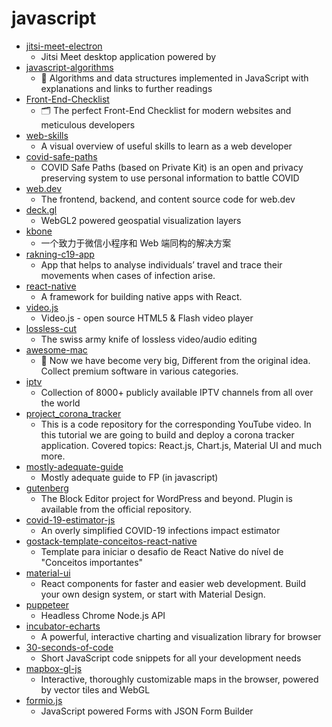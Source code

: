 # javascript
- [jitsi-meet-electron](https://github.com/jitsi/jitsi-meet-electron)
  - Jitsi Meet desktop application powered by
- [javascript-algorithms](https://github.com/trekhleb/javascript-algorithms)
  - 📝 Algorithms and data structures implemented in JavaScript with explanations and links to further readings
- [Front-End-Checklist](https://github.com/thedaviddias/Front-End-Checklist)
  - 🗂 The perfect Front-End Checklist for modern websites and meticulous developers
- [web-skills](https://github.com/andreasbm/web-skills)
  - A visual overview of useful skills to learn as a web developer
- [covid-safe-paths](https://github.com/tripleblindmarket/covid-safe-paths)
  - COVID Safe Paths (based on Private Kit) is an open and privacy preserving system to use personal information to battle COVID
- [web.dev](https://github.com/GoogleChrome/web.dev)
  - The frontend, backend, and content source code for web.dev
- [deck.gl](https://github.com/uber/deck.gl)
  - WebGL2 powered geospatial visualization layers
- [kbone](https://github.com/Tencent/kbone)
  - 一个致力于微信小程序和 Web 端同构的解决方案
- [rakning-c19-app](https://github.com/aranja/rakning-c19-app)
  - App that helps to analyse individuals’ travel and trace their movements when cases of infection arise.
- [react-native](https://github.com/facebook/react-native)
  - A framework for building native apps with React.
- [video.js](https://github.com/videojs/video.js)
  - Video.js - open source HTML5 & Flash video player
- [lossless-cut](https://github.com/mifi/lossless-cut)
  - The swiss army knife of lossless video/audio editing
- [awesome-mac](https://github.com/jaywcjlove/awesome-mac)
  -  Now we have become very big, Different from the original idea. Collect premium software in various categories.
- [iptv](https://github.com/iptv-org/iptv)
  - Collection of 8000+ publicly available IPTV channels from all over the world
- [project_corona_tracker](https://github.com/adrianhajdin/project_corona_tracker)
  - This is a code repository for the corresponding YouTube video. In this tutorial we are going to build and deploy a corona tracker application. Covered topics: React.js, Chart.js, Material UI and much more.
- [mostly-adequate-guide](https://github.com/MostlyAdequate/mostly-adequate-guide)
  - Mostly adequate guide to FP (in javascript)
- [gutenberg](https://github.com/WordPress/gutenberg)
  - The Block Editor project for WordPress and beyond. Plugin is available from the official repository.
- [covid-19-estimator-js](https://github.com/BuildforSDG-Cohort1-Assessment/covid-19-estimator-js)
  - An overly simplified COVID-19 infections impact estimator
- [gostack-template-conceitos-react-native](https://github.com/Rocketseat/gostack-template-conceitos-react-native)
  - Template para iniciar o desafio de React Native do nível de "Conceitos importantes"
- [material-ui](https://github.com/mui-org/material-ui)
  - React components for faster and easier web development. Build your own design system, or start with Material Design.
- [puppeteer](https://github.com/puppeteer/puppeteer)
  - Headless Chrome Node.js API
- [incubator-echarts](https://github.com/apache/incubator-echarts)
  - A powerful, interactive charting and visualization library for browser
- [30-seconds-of-code](https://github.com/30-seconds/30-seconds-of-code)
  - Short JavaScript code snippets for all your development needs
- [mapbox-gl-js](https://github.com/mapbox/mapbox-gl-js)
  - Interactive, thoroughly customizable maps in the browser, powered by vector tiles and WebGL
- [formio.js](https://github.com/formio/formio.js)
  - JavaScript powered Forms with JSON Form Builder
